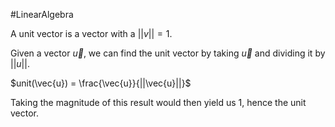 #LinearAlgebra 

A unit vector is a vector with a $||v|| = 1$.

Given a vector $\vec{u}$, we can find the unit vector by taking $\vec{u}$ and dividing it by $||u||$. 

$unit(\vec{u}) = \frac{\vec{u}}{||\vec{u}||}$

Taking the magnitude of this result would then yield us $1$, hence the unit vector.